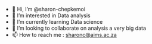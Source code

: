 - 👋 Hi, I’m @sharon-chepkemoi
- 👀 I’m interested in Data analysis
- 🌱 I’m currently learning  Data science
- 💞️ I’m looking to collaborate on analysis a very big data
- 📫 How to reach me  : sharonc@aims.ac.za


<!---
sharon-chepkemoi/sharon-chepkemoi is a ✨ special ✨ repository because its `README.md` (this file) appears on your GitHub profile.
You can click the Preview link to take a look at your changes.
--->
